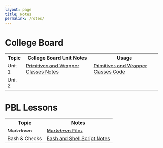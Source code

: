 ```yaml
---
layout: page
title: Notes
permalink: /notes/
---
```



# College Board 

<table>
  <tr>
    <th>Topic</th>
    <th>College Board Unit Notes</th>
    <th>Usage</th>

  </tr>
  <tr>
    <td>Unit 1</td>
      <td><a href="https://aadyadaita.github.io/apcsa_indiv_repo_tri1/markdown/2022/08/22/primitives.html">Primitives and Wrapper Classes Notes</a></td>
      <td><a href="https://aadyadaita.github.io/apcsa_indiv_repo_tri1/2022/08/24/score_calculator.html">Primitives and Wrapper Classes Code</a></td>
   
  </tr>
  <tr>
    <td>Unit 2</td>
    <td> </td>
    <td> </td>

  </tr>
</table>


# PBL Lessons

<table>
  <tr>
    <th>Topic</th>
    <th>Notes</th>
  </tr>
  <tr>
      <td>Markdown </td>
        <td><a href="https://aadyadaita.github.io/apcsa_indiv_repo_tri1/markdown/2022/08/21/Markdown.html">Markdown Files</a></td>
    
  </tr>


  <tr>
    <td>Bash & Checks </td>
      <td><a href="https://aadyadaita.github.io/apcsa_indiv_repo_tri1/2022/08/25/bash_kernel.html">Bash and Shell Script Notes</a></td>
   
  </tr>
</table>
